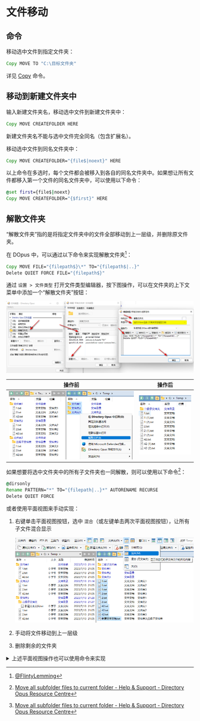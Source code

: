 # 文件移动
## 命令
移动选中文件到指定文件夹：
```cmd
Copy MOVE TO "C:\目标文件夹"
```

详见 [Copy](/Manual/reference/command_reference/internal_commands/copy.zh.md) 命令。

## 移动到新建文件夹中
<!-- TODO: Tg -->

输入新建文件夹名，移动选中文件到新建文件夹中：
```cmd
Copy MOVE CREATEFOLDER HERE
```
新建文件夹名不能与选中文件完全同名（包含扩展名）。

移动选中文件到同名文件夹中：
```cmd
Copy MOVE CREATEFOLDER="{file$|noext}" HERE
```
以上命令在多选时，每个文件都会被移入到各自的同名文件夹中。如果想让所有文件都移入第一个文件的同名文件夹中，可以使用以下命令：
```cmd
@set first={file$|noext}
Copy MOVE CREATEFOLDER="{$first}" HERE
```

## 解散文件夹
“解散文件夹”指的是将指定文件夹中的文件全部移动到上一层级，并删除原文件夹。

在 DOpus 中，可以通过以下命令来实现解散文件夹[^FlintyLemming]：
```cmd
Copy MOVE FILE="{filepath$}\*" TO="{filepath$|..}"
Delete QUIET FORCE FILE="{filepath$}"
```

通过 `设置 > 文件类型` 打开文件类型编辑器，按下图操作，可以在文件夹的上下文菜单中添加一个“解散文件夹”按钮：

![](images/移动/image-1.png)

操作前 | 操作后
--- | ---
![](images/移动/image-3.png) | ![](images/移动/image-2.png)

如果想要将选中文件夹中的所有子文件夹也一同解散，则可以使用以下命令[^move-all-subfolders-files-11]：
```cmd
@dirsonly
Rename PATTERN="*" TO="{filepath|..}*" AUTORENAME RECURSE
Delete QUIET FORCE
```

或者使用平面视图来手动实现：
1. 右键单击平面视图按钮，选中 `混合`（或左键单击两次平面视图按钮），让所有子文件混合显示

   ![](images/移动/image.png)

2. 手动将文件移动到上一层级
3. 删除剩余的文件夹

<details><summary>上述平面视图操作也可以使用命令来实现</summary>

[^move-all-subfolders-files-9]
```cmd
SET flatview=MixedNoFolders
SELECT ALLFILES
COPY MOVE HERE FLATVIEWCOPY=single
SET flatview=off
SELECT ALLDIRS
```
</details>


[^FlintyLemming]: [@FlintyLemming](https://t.me/IbDirectoryOpusGroup/495)
[^move-all-subfolders-files-9]: [Move all subfolder files to current folder - Help & Support - Directory Opus Resource Centre](https://resource.dopus.com/t/move-all-subfolder-files-to-current-folder/9195/9?u=chaoses-ib)
[^move-all-subfolders-files-11]: [Move all subfolder files to current folder - Help & Support - Directory Opus Resource Centre](https://resource.dopus.com/t/move-all-subfolder-files-to-current-folder/9195/11?u=chaoses-ib)